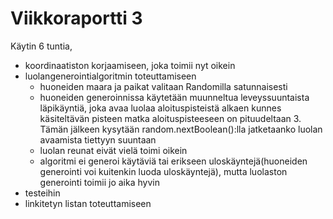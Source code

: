 # Viikkoraportti 3

Käytin 6 tuntia,
* koordinaatiston korjaamiseen, joka toimii nyt oikein
* luolangenerointialgoritmin toteuttamiseen
  * huoneiden maara ja paikat valitaan Randomilla satunnaisesti
  * huoneiden generoinnissa käytetään muunneltua leveyssuuntaista läpikäyntiä, joka avaa luolaa aloituspisteistä alkaen kunnes käsiteltävän pisteen matka aloituspisteeseen on pituudeltaan 3. Tämän jälkeen kysytään random.nextBoolean():lla jatketaanko luolan avaamista tiettyyn suuntaan
  * luolan reunat eivät vielä toimi oikein
  * algoritmi ei generoi käytäviä tai erikseen uloskäyntejä(huoneiden generointi voi kuitenkin luoda uloskäyntejä), mutta luolaston generointi toimii jo aika hyvin
* testeihin
* linkitetyn listan toteuttamiseen
